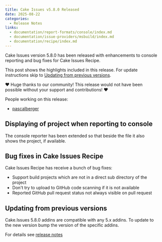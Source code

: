 ```yaml
---
title: Cake Issues v5.8.0 Released
date: 2025-08-22
categories:
  - Release Notes
links:
  - documentation/report-formats/console/index.md
  - documentation/issue-providers/msbuild/index.md
  - documentation/recipe/index.md
---
```


Cake Issues version 5.8.0 has been released with enhancements to console reporting and bug fixes for Cake Issues Recipe.

<!-- more -->

This post shows the highlights included in this release.
For update instructions skip to [Updating from previous versions](#updating-from-previous-versions).

❤ Huge thanks to our community! This release would not have been possible without your support and contributions! ❤

People working on this release:

* [pascalberger](https://github.com/pascalberger)

## Displaying of project when reporting to console

The console reporter has been extended so that beside the file it also shows the project, if available.

## Bug fixes in Cake Issues Recipe

Cake Issues Recipe has receive a bunch of bug fixes:

* Support build projects which are not in a direct sub directory of the project
* Don't try to upload to GitHub code scanning if it is not available
* Reported GitHub pull request status not always visible on pull request

## Updating from previous versions

Cake.Issues 5.8.0 addins are compatible with any 5.x addins.
To update to the new version bump the version of the specific addins.

For details see [release notes](https://github.com/cake-contrib/Cake.Issues/releases/tag/5.8.0)
